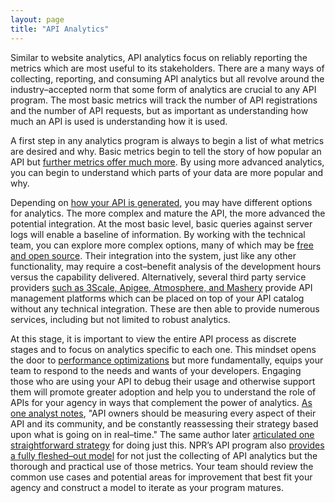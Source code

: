 ```yaml
---
layout: page
title: "API Analytics"
---
```


Similar to website analytics, API analytics focus on reliably reporting the metrics which are most useful to its stakeholders. There are a many ways of collecting, reporting, and consuming API analytics but all revolve around the industry–accepted norm that some form of analytics are crucial to any API program. The most basic metrics will track the number of API registrations and the number of API requests, but as important as understanding how much an API is used is understanding how it is used.

A first step in any analytics program is always to begin a list of what metrics are desired and why. Basic metrics begin to tell the story of how popular an API but [further metrics offer much more](http://blog.programmableweb.com/2012/08/02/the-api-measurement-secret-know-what-metrics-matter/). By using more advanced analytics, you can begin to understand which parts of your data are more popular and why.

Depending on [how your API is generated](http://18f.github.io/API-All-the-X/pages/how_to_make_APIs-overview), you may have different options for analytics. The more complex and mature the API, the more advanced the potential integration. At the most basic level, basic queries against server logs will enable a baseline of information. By working with the technical team, you can explore more complex options, many of which may be [free and open source](http://apievangelist.com/2011/06/23/api-ecosystem-tracking-with-statsd-and-graphite/). Their integration into the system, just like any other functionality, may require a cost–benefit analysis of the development hours versus the capability delivered. Alternatively, several third party service providers [such as 3Scale, Apigee, Atmosphere, and Mashery](http://apievangelist.com/2012/06/15/roundup-of-20-api-service-providers-in-2012/) provide API management platforms which can be placed on top of your API catalog without any technical integration. These are then able to provide numerous services, including but not limited to robust analytics. 

At this stage, it is important to view the entire API process as discrete stages and to focus on analytics specific to each one. This mindset opens the door to [performance optimizations](http://blog.programmableweb.com/2011/07/13/whats-next-for-apis-performance-tuning/) but more fundamentally, equips your team to respond to the needs and wants of your developers. Engaging those who are using your API to debug their usage and otherwise support them will promote greater adoption and help you to understand the role of APIs for your agency in ways that complement the power of analytics. [As one analyst notes](http://apievangelist.com/2011/03/31/api-metrics-and-analytics/), "API owners should be measuring every aspect of their API and its community, and be constantly reassessing their strategy based upon what is going on in real–time." The same author later [articulated one straightforward strategy](http://apievangelist.com/2012/09/18/simple-api-developer-tracking-framework/) for doing just this. NPR’s API program also [provides a fully fleshed–out model](http://blog.programmableweb.com/2010/09/15/metrics-for-content-apis-an-npr-case-study/) for not just the collecting of API analytics but the thorough and practical use of those metrics. Your team should review the common use cases and potential areas for improvement that best fit your agency and construct a model to iterate as your program matures. 
